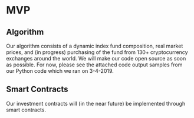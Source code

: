 # MVP

## Algorithm
Our algorithm consists of a dynamic index fund composition, real market prices, and (in progress) purchasing of the fund from 130+ cryptocurrency exchanges around the world. We will make our code open source as soon as possible. For now, please see the attached code output samples from our Python code which we ran on 3-4-2019.

## Smart Contracts
Our investment contracts will (in the near future) be implemented through smart contracts. 

